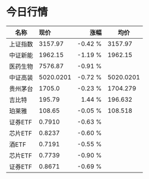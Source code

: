 # 今日行情
| 名称 | 现价 | 涨幅 | 均价 |
|--------|:--------|--------:|--------|
| 上证指数 | 3157.97 | -0.42 %| 3157.97 
| 中证新能 | 1962.15 | -1.19 %| 1962.15 
| 医药生物 | 7576.87 | -0.91 %|  
| 中证高装 | 5020.0201 | -0.72 %| 5020.0201 
| 贵州茅台 | 1705.0 | -0.23 %| 1704.279 
| 吉比特 | 195.79 | 1.44 %| 196.632 
| 珀莱雅 | 108.65 | -0.05 %| 108.518 
| 证券ETF | 0.7910 | -0.63 %|  
| 芯片ETF | 0.8237 | -0.60 %|  
| 酒ETF | 0.7191 | -0.55 %|  
| 芯片ETF | 0.7739 | -0.90 %|  
| 证券ETF | 0.8671 | -0.69 %|  
